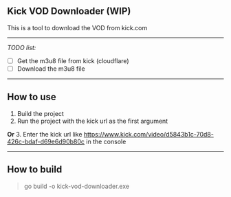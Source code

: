 ## Kick VOD Downloader (WIP)

This is a tool to download the VOD from kick.com

---

_TODO list:_

- [ ] Get the m3u8 file from kick (cloudflare)
- [ ] Download the m3u8 file

---

## How to use

1. Build the project
2. Run the project with the kick url as the first argument

__Or__
3. Enter the kick url like https://www.kick.com/video/d5843b1c-70d8-426c-bdaf-d69e6d90b80c in the console


---

## How to build

> go build -o kick-vod-downloader.exe